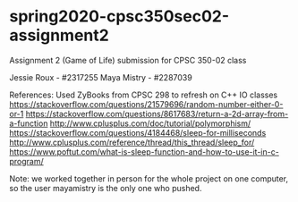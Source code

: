 # spring2020-cpsc350sec02-assignment2

Assignment 2 (Game of Life) submission for CPSC 350-02 class

Jessie Roux - #2317255
Maya Mistry - #2287039

References:
Used ZyBooks from CPSC 298 to refresh on C++ IO classes
https://stackoverflow.com/questions/21579696/random-number-either-0-or-1
https://stackoverflow.com/questions/8617683/return-a-2d-array-from-a-function
http://www.cplusplus.com/doc/tutorial/polymorphism/
https://stackoverflow.com/questions/4184468/sleep-for-milliseconds
http://www.cplusplus.com/reference/thread/this_thread/sleep_for/
https://www.poftut.com/what-is-sleep-function-and-how-to-use-it-in-c-program/

Note: we worked together in person for the whole project on one computer, so the user mayamistry is the only one who pushed.
